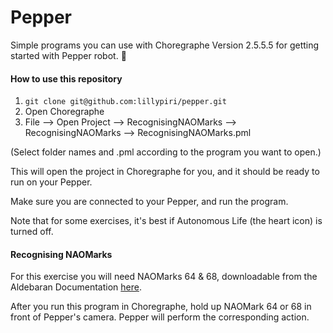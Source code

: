 # Pepper

Simple programs you can use with Choregraphe Version 2.5.5.5 for getting started with Pepper robot. 🤖


#### How to use this repository

1. `git clone git@github.com:lillypiri/pepper.git`
2. Open Choregraphe
3. File --> Open Project --> RecognisingNAOMarks --> RecognisingNAOMarks --> RecognisingNAOMarks.pml

(Select folder names and .pml according to the program you want to open.)

This will open the project in Choregraphe for you, and it should be ready to run on your Pepper.

Make sure you are connected to your Pepper, and run the program.

Note that for some exercises, it's best if Autonomous Life (the heart icon) is turned off.


#### Recognising NAOMarks

For this exercise you will need NAOMarks 64 & 68, downloadable from the Aldebaran Documentation [here](http://doc.aldebaran.com/2-1/_downloads/NAOmark.pdf).

After you run this program in Choregraphe, hold up NAOMark 64 or 68 in front of Pepper's camera. Pepper will perform the corresponding action.
